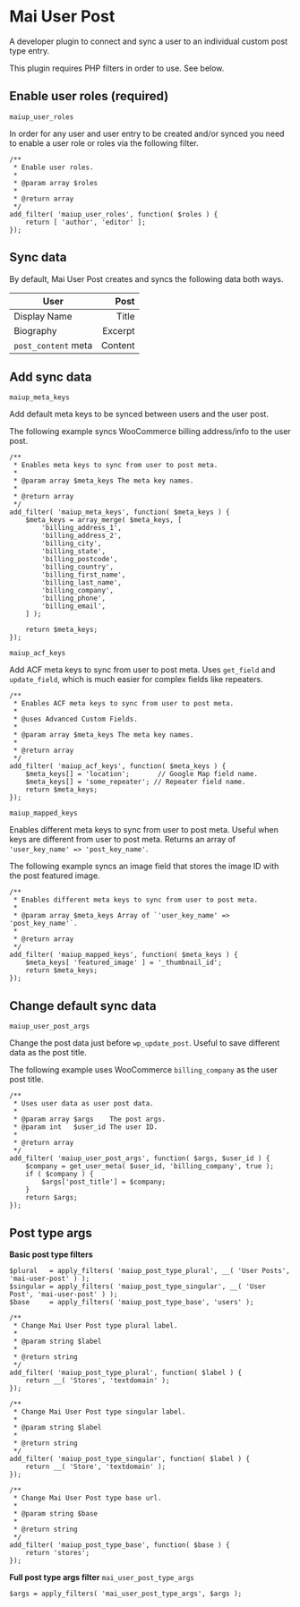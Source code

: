 # Mai User Post
A developer plugin to connect and sync a user to an individual custom post type entry.

This plugin requires PHP filters in order to use. See below.

## Enable user roles (required)
`maiup_user_roles`

In order for any user and user entry to be created and/or synced you need to enable a user role or roles via the following filter.

```
/**
 * Enable user roles.
 *
 * @param array $roles
 *
 * @return array
 */
add_filter( 'maiup_user_roles', function( $roles ) {
	return [ 'author', 'editor' ];
});
```

## Sync data
By default, Mai User Post creates and syncs the following data both ways.

| User                |    Post |
|---------------------|--------:|
| Display Name        |   Title |
| Biography           | Excerpt |
| `post_content` meta | Content |

## Add sync data
`maiup_meta_keys`

Add default meta keys to be synced between users and the user post.

The following example syncs WooCommerce billing address/info to the user post.

```
/**
 * Enables meta keys to sync from user to post meta.
 *
 * @param array $meta_keys The meta key names.
 *
 * @return array
 */
add_filter( 'maiup_meta_keys', function( $meta_keys ) {
	$meta_keys = array_merge( $meta_keys, [
		'billing_address_1',
		'billing_address_2',
		'billing_city',
		'billing_state',
		'billing_postcode',
		'billing_country',
		'billing_first_name',
		'billing_last_name',
		'billing_company',
		'billing_phone',
		'billing_email',
	] );

	return $meta_keys;
});
```

`maiup_acf_keys`

Add ACF meta keys to sync from user to post meta. Uses `get_field` and `update_field`, which is much easier for complex fields like repeaters.

```
/**
 * Enables ACF meta keys to sync from user to post meta.
 *
 * @uses Advanced Custom Fields.
 *
 * @param array $meta_keys The meta key names.
 *
 * @return array
 */
add_filter( 'maiup_acf_keys', function( $meta_keys ) {
	$meta_keys[] = 'location';       // Google Map field name.
	$meta_keys[] = 'some_repeater'; // Repeater field name.
	return $meta_keys;
});
```

`maiup_mapped_keys`

Enables different meta keys to sync from user to post meta. Useful when keys are different from user to post meta.
Returns an array of `'user_key_name' => 'post_key_name'`.

The following example syncs an image field that stores the image ID with the post featured image.

```
/**
 * Enables different meta keys to sync from user to post meta.
 *
 * @param array $meta_keys Array of `'user_key_name' => 'post_key_name'`.
 *
 * @return array
 */
add_filter( 'maiup_mapped_keys', function( $meta_keys ) {
	$meta_keys[ 'featured_image' ] = '_thumbnail_id';
	return $meta_keys;
});
```

## Change default sync data
`maiup_user_post_args`

Change the post data just before `wp_update_post`. Useful to save different data as the post title.

The following example uses WooCommerce `billing_company` as the user post title.

```
/**
 * Uses user data as user post data.
 *
 * @param array $args    The post args.
 * @param int   $user_id The user ID.
 *
 * @return array
 */
add_filter( 'maiup_user_post_args', function( $args, $user_id ) {
	$company = get_user_meta( $user_id, 'billing_company', true );
	if ( $company ) {
		$args['post_title'] = $company;
	}
	return $args;
});
```

## Post type args
**Basic post type filters**

```
$plural   = apply_filters( 'maiup_post_type_plural', __( 'User Posts', 'mai-user-post' ) );
$singular = apply_filters( 'maiup_post_type_singular', __( 'User Post', 'mai-user-post' ) );
$base     = apply_filters( 'maiup_post_type_base', 'users' );
```

```
/**
 * Change Mai User Post type plural label.
 *
 * @param string $label
 *
 * @return string
 */
add_filter( 'maiup_post_type_plural', function( $label ) {
	return __( 'Stores', 'textdomain' );
});
```

```
/**
 * Change Mai User Post type singular label.
 *
 * @param string $label
 *
 * @return string
 */
add_filter( 'maiup_post_type_singular', function( $label ) {
	return __( 'Store', 'textdomain' );
});
```

```
/**
 * Change Mai User Post type base url.
 *
 * @param string $base
 *
 * @return string
 */
add_filter( 'maiup_post_type_base', function( $base ) {
	return 'stores';
});
```

**Full post type args filter**
`mai_user_post_type_args`

```
$args = apply_filters( 'mai_user_post_type_args', $args );
```
